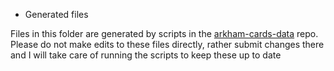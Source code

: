 * Generated files

Files in this folder are generated by scripts in the [arkham-cards-data](https://github.com/zzorba/arkham-cards-data) repo.
Please do not make edits to these files directly, rather submit changes there and I will take care of running the scripts to keep these up to date
